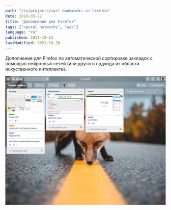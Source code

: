 ```yaml
---
path: "/ru/projects/sort-bookmarks-in-firefox"
date: 2018-03-22
title: "Дополнение для Firefox"
tags: ["neural networks", "web"]
language: "ru"
published: 2021-10-13
lastModified: 2021-10-28
---
```


Дополнение для Firefox по автоматической сортировке закладок с помощью нейронных сетей (или другого подхода из области искуственного интеллекта).

![Trello board](firefox-addon-trello.png)